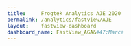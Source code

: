 ```yaml
---
title:     Frogtek Analytics AJE 2020
permalink: /analytics/fastview/AJE
layout:    fastview-dashboard
dashboard_name: FastView_AGA&#47;Marca
---
```

